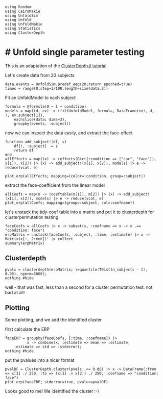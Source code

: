 ````@example eeg-multichannel
using Random
using CairoMakie
using UnfoldSim
using Unfold
using UnfoldMakie
using Statistics
using ClusterDepth
````

# # Unfold single parameter testing

This is an adaptation of the [ClusterDepth.jl tutorial](https://www.s-ccs.de/ClusterDepth.jl/dev/tutorials/eeg-multichannel/).

Let's create data from 20 subjects
````@example eeg-multichannel
data,events = UnfoldSim.predef_eeg(20;return_epoched=true)
times = range(0,step=1/100,length=size(data,2))
````
Fit an UnfoldModel to each subject
````@example eeg
formula = @formula(0 ~ 1 + condition)
models = map((d, ev) -> (fit(UnfoldModel, formula, DataFrame(ev), d, ), ev.subject[1]),
    eachslice(data; dims=3),
    groupby(events, :subject))
````

now we can inspect the data easily, and extract the face-effect

````@example eeg-multichannel
function add_subject!(df, s)
    df[!, :subject] .= s
    return df
end
allEffects = map((x) -> (effects(Dict(:condition => ["car", "face"]), x[1]), x[2]) |> (x) -> add_subject!(x[1], x[2]), models) |> e -> reduce(vcat, e)

plot_erp(allEffects; mapping=(color=:condition, group=:subject))
````

extract the face-coefficient from the linear model

````@example eeg-multichannel
allCoefs = map(m -> (coeftable(m[1]), m[2]) |> (x) -> add_subject!(x[1], x[2]), models) |> e -> reduce(vcat, e)
plot_erp(allCoefs; mapping=(group=:subject, col=:coefname))
````

let's unstack the tidy-coef table into a matrix and put it to clusterdepth for clusterpermutation testing

````@example eeg-multichannel
faceCoefs = allCoefs |> x -> subset(x, :coefname => x -> x .== "condition: face")
erpMatrix = unstack(faceCoefs, :subject, :time, :estimate) |> x -> Matrix(x[:, 2:end])' |> collect
summary(erpMatrix)
````

## Clusterdepth

````@example eeg-multichannel
pvals = clusterdepth(erpMatrix; τ=quantile(TDist(n_subjects - 1), 0.95), nperm=5000);
nothing #hide
````

well - that was fast, less than a second for a cluster permutation test. not bad at all!

## Plotting
Some plotting, and we add the identified cluster

first calculate the ERP

````@example eeg-multichannel
faceERP = groupby(faceCoefs, [:time, :coefname]) |>
          x -> combine(x, :estimate => mean => :estimate,
    :estimate => std => :stderror);
nothing #hide
````

put the pvalues into a nicer format

````@example eeg-multichannel
pvalDF = ClusterDepth.cluster(pvals .<= 0.05) |> x -> DataFrame(:from => x[1] ./ 250, :to => (x[1] .+ x[2]) ./ 250, :coefname => "condition: face")
plot_erp(faceERP; stderror=true, pvalue=pvalDF)
````

Looks good to me! We identified the cluster :-)
